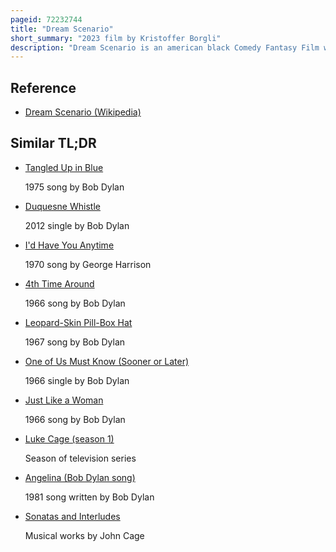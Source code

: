 ```yaml
---
pageid: 72232744
title: "Dream Scenario"
short_summary: "2023 film by Kristoffer Borgli"
description: "Dream Scenario is an american black Comedy Fantasy Film written and directed by Kristoffer Borgli and was directed in 2023. It is produced by Ari Aster and Lars Knudsen under their Square Peg Banner, alongside Nicolas Cage, Jacob Jaffke, and Tyler Campellone. It stars dylan Gelula Julianne Nicholson Michael Cera Tim Meadows and Dylan Baker. Cage plays paul matthews a mild-mannered Biology Professor who appears in the Dreams of Others."
---
```


## Reference

- [Dream Scenario (Wikipedia)](https://en.wikipedia.org/?curid=72232744)

## Similar TL;DR

- [Tangled Up in Blue](/tldr/en/tangled-up-in-blue)

  1975 song by Bob Dylan

- [Duquesne Whistle](/tldr/en/duquesne-whistle)

  2012 single by Bob Dylan

- [I'd Have You Anytime](/tldr/en/id-have-you-anytime)

  1970 song by George Harrison

- [4th Time Around](/tldr/en/4th-time-around)

  1966 song by Bob Dylan

- [Leopard-Skin Pill-Box Hat](/tldr/en/leopard-skin-pill-box-hat)

  1967 song by Bob Dylan

- [One of Us Must Know (Sooner or Later)](/tldr/en/one-of-us-must-know-sooner-or-later)

  1966 single by Bob Dylan

- [Just Like a Woman](/tldr/en/just-like-a-woman)

  1966 song by Bob Dylan

- [Luke Cage (season 1)](/tldr/en/luke-cage-season-1)

  Season of television series

- [Angelina (Bob Dylan song)](/tldr/en/angelina-bob-dylan-song)

  1981 song written by Bob Dylan

- [Sonatas and Interludes](/tldr/en/sonatas-and-interludes)

  Musical works by John Cage
